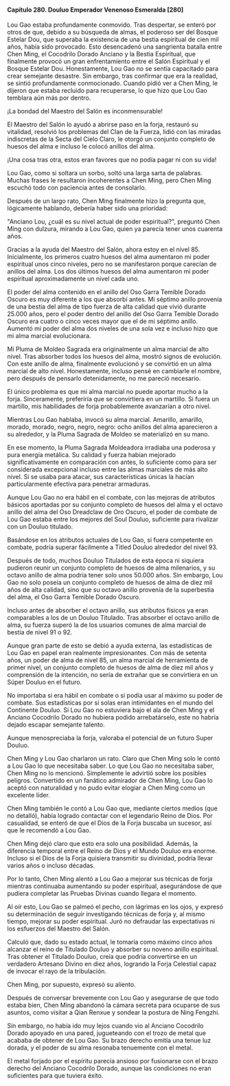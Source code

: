 
#### Capítulo 280. Douluo Emperador Venenoso Esmeralda [280]


Lou Gao estaba profundamente conmovido. Tras despertar, se enteró por otros de que, debido a su búsqueda de almas, el poderoso ser del Bosque Estelar Dou, que superaba la existencia de una bestia espiritual de cien mil años, había sido provocado. Esto desencadenó una sangrienta batalla entre Chen Ming, el Cocodrilo Dorado Anciano y la Bestia Espiritual, que finalmente provocó un gran enfrentamiento entre el Salón Espiritual y el Bosque Estelar Dou. Honestamente, Lou Gao no se sentía capacitado para crear semejante desastre. Sin embargo, tras confirmar que era la realidad, se sintió profundamente conmocionado. Cuando pidió ver a Chen Ming, le dijeron que estaba recluido para recuperarse, lo que hizo que Lou Gao temblara aún más por dentro.

¡La bondad del Maestro del Salón es inconmensurable!

El Maestro del Salón lo ayudó a abrirse paso en la forja, restauró su vitalidad, resolvió los problemas del Clan de la Fuerza, lidió con las miradas indiscretas de la Secta del Cielo Claro, le otorgó un conjunto completo de huesos del alma e incluso le colocó anillos del alma.

¡Una cosa tras otra, estos eran favores que no podía pagar ni con su vida!

Lou Gao, como si soltara un sorbo, soltó una larga sarta de palabras. Muchas frases le resultaron incoherentes a Chen Ming, pero Chen Ming escuchó todo con paciencia antes de consolarlo.

Después de un largo rato, Chen Ming finalmente hizo la pregunta que, lógicamente hablando, debería haber sido una prioridad:

"Anciano Lou, ¿cuál es su nivel actual de poder espiritual?", preguntó Chen Ming con dulzura, mirando a Lou Gao, quien ya parecía tener unos cuarenta años.

Gracias a la ayuda del Maestro del Salón, ahora estoy en el nivel 85. Inicialmente, los primeros cuatro huesos del alma aumentaron mi poder espiritual unos cinco niveles, pero no se manifestaron porque carecían de anillos del alma. Los dos últimos huesos del alma aumentaron mi poder espiritual aproximadamente un nivel cada uno.

El poder del alma contenido en el anillo del Oso Garra Temible Dorado Oscuro es muy diferente a los que absorbí antes. Mi séptimo anillo provenía de una bestia del alma de tipo fuerza de alta calidad que vivió durante 25.000 años, pero el poder dentro del anillo del Oso Garra Temible Dorado Oscuro era cuatro o cinco veces mayor que el de mi séptimo anillo. Aumentó mi poder del alma dos niveles de una sola vez e incluso hizo que mi alma marcial evolucionara.

Mi Pluma de Moldeo Sagrada era originalmente un alma marcial de alto nivel. Tras absorber todos los huesos del alma, mostró signos de evolución. Con este anillo de alma, finalmente evolucionó y se convirtió en un alma marcial de alto nivel. Honestamente, incluso pensé en cambiarle el nombre, pero después de pensarlo detenidamente, no me pareció necesario.

El único problema es que mi alma marcial no puede aportar mucho a la forja. Sinceramente, preferiría que se convirtiera en un martillo. Si fuera un martillo, mis habilidades de forja probablemente avanzarían a otro nivel.

Mientras Lou Gao hablaba, invocó su alma marcial. Amarillo, amarillo, morado, morado, negro, negro, negro: ocho anillos del alma aparecieron a su alrededor, y la Pluma Sagrada de Moldeo se materializó en su mano.

En ese momento, la Pluma Sagrada Moldeadora irradiaba una poderosa y pura energía metálica. Su calidad y fuerza habían mejorado significativamente en comparación con antes, lo suficiente como para ser considerada excepcional incluso entre las almas marciales de más alto nivel. Si se usaba para atacar, sus características únicas la hacían particularmente efectiva para penetrar armaduras.

Aunque Lou Gao no era hábil en el combate, con las mejoras de atributos básicos aportadas por su conjunto completo de huesos del alma y el octavo anillo del alma del Oso Dreadclaw de Oro Oscuro, el poder de combate de Lou Gao estaba entre los mejores del Soul Douluo, suficiente para rivalizar con un Douluo titulado.

Basándose en los atributos actuales de Lou Gao, si fuera competente en combate, podría superar fácilmente a Titled Douluo alrededor del nivel 93.

Después de todo, muchos Douluo Titulados de esta época ni siquiera pudieron reunir un conjunto completo de huesos de alma milenarios, y su octavo anillo de alma podría tener solo unos 50.000 años. Sin embargo, Lou Gao no solo poseía un conjunto completo de huesos de alma de diez mil años de alta calidad, sino que su octavo anillo provenía de la superbestia del alma, el Oso Garra Temible Dorado Oscuro.

Incluso antes de absorber el octavo anillo, sus atributos físicos ya eran comparables a los de un Douluo Titulado. Tras absorber el octavo anillo de alma, su fuerza superó la de los usuarios comunes de alma marcial de bestia de nivel 91 o 92.

Aunque gran parte de esto se debió a ayuda externa, las estadísticas de Lou Gao en papel eran realmente impresionantes. Con más de setenta años, un poder de alma de nivel 85, un alma marcial de herramienta de primer nivel, un conjunto completo de huesos de alma de diez mil años y comprensión de la intención, no sería de extrañar que se convirtiera en un Súper Douluo en el futuro.

No importaba si era hábil en combate o si podía usar al máximo su poder de combate. Sus estadísticas por sí solas eran intimidantes en el mundo del Continente Douluo. Si Lou Gao no estuviera bajo el ala de Chen Ming y el Anciano Cocodrilo Dorado no hubiera podido arrebatárselo, este no habría dejado escapar semejante talento.

Aunque menospreciaba la forja, valoraba el potencial de un futuro Super Douluo.

Chen Ming y Lou Gao charlaron un rato. Claro que Chen Ming solo le contó a Lou Gao lo que necesitaba saber. Lo que Lou Gao no necesitaba saber, Chen Ming no lo mencionó. Simplemente le advirtió sobre los posibles peligros. Convertido en un fanático admirador de Chen Ming, Lou Gao lo aceptó con naturalidad y no pudo evitar elogiar a Chen Ming como un excelente líder.

Chen Ming también le contó a Lou Gao que, mediante ciertos medios (que no detalló), había logrado contactar con el legendario Reino de Dios. Por casualidad, se enteró de que el Dios de la Forja buscaba un sucesor, así que le recomendó a Lou Gao.

Chen Ming dejó claro que esto era solo una posibilidad. Además, la diferencia temporal entre el Reino de Dios y el Mundo Douluo era enorme. Incluso si el Dios de la Forja quisiera transmitir su divinidad, podría llevar varios años o incluso décadas.

Por lo tanto, Chen Ming alentó a Lou Gao a mejorar sus técnicas de forja mientras continuaba aumentando su poder espiritual, asegurándose de que pudiera completar las Pruebas Divinas cuando llegara el momento.

Al oír esto, Lou Gao se palmeó el pecho, con lágrimas en los ojos, y expresó su determinación de seguir investigando técnicas de forja y, al mismo tiempo, mejorar su poder espiritual. Juró no defraudar las expectativas ni los esfuerzos del Maestro del Salón.

Calculó que, dado su estado actual, le tomaría como máximo cinco años alcanzar el reino de Titulado Douluo y absorber su noveno anillo espiritual. Tras obtener el Titulado Douluo, creía que podría convertirse en un verdadero Artesano Divino en diez años, logrando la Forja Celestial capaz de invocar el rayo de la tribulación.

Chen Ming, por supuesto, expresó su aliento.

Después de conversar brevemente con Lou Gao y asegurarse de que todo estaba bien, Chen Ming abandonó la cámara secreta para ocuparse de sus asuntos, como visitar a Qian Renxue y sondear la postura de Ning Fengzhi.

Sin embargo, no había ido muy lejos cuando vio al Anciano Cocodrilo Dorado apoyado en una pared, jugueteando con el trozo de metal que acababa de obtener de Lou Gao. Su brazo derecho emitía una tenue luz dorada, y el poder de su alma resonaba tenuemente con el metal.

El metal forjado por el espíritu parecía ansioso por fusionarse con el brazo derecho del Anciano Cocodrilo Dorado, aunque las condiciones no eran suficientes para que tuviera éxito.